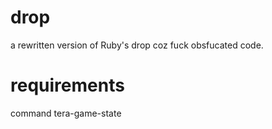 # drop

a rewritten version of Ruby's drop coz fuck obsfucated code.

# requirements
command
tera-game-state
